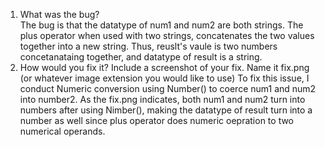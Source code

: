 1. What was the bug?  
The bug is that the datatype of num1 and num2 are both strings. The plus operator when used with two strings, concatenates the two values together into a new string. Thus, reuslt's vaule is two numbers concetanataing together, and datatype of result is a string.
2. How would you fix it? Include a screenshot of your fix. Name it fix.png (or whatever image extension you would like to use)
To fix this issue, I conduct Numeric conversion using Number() to coerce num1 and num2 into number2. As the fix.png indicates, both num1 and num2 turn into numbers after using Nimber(), making the datatype of result turn into a number as well since plus operator does numeric oepration to two numerical operands. 
